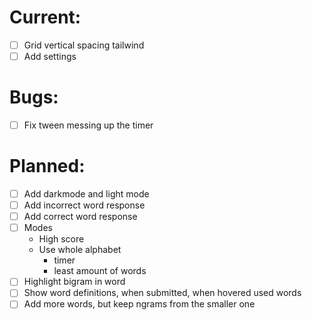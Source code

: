 # Current:

- [ ] Grid vertical spacing tailwind
- [ ] Add settings

# Bugs:

- [ ] Fix tween messing up the timer

# Planned:

- [ ] Add darkmode and light mode
- [ ] Add incorrect word response
- [ ] Add correct word response
- [ ] Modes
  - High score
  - Use whole alphabet
    - timer
    - least amount of words
- [ ] Highlight bigram in word
- [ ] Show word definitions, when submitted, when hovered used words
- [ ] Add more words, but keep ngrams from the smaller one
